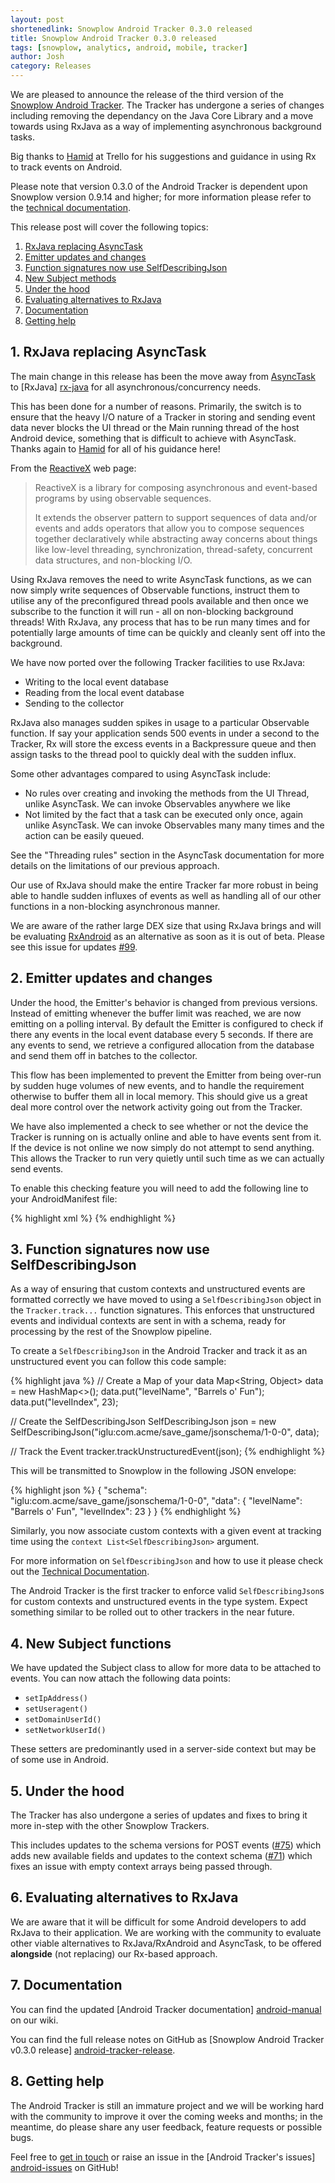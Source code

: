 ```yaml
---
layout: post
shortenedlink: Snowplow Android Tracker 0.3.0 released
title: Snowplow Android Tracker 0.3.0 released
tags: [snowplow, analytics, android, mobile, tracker]
author: Josh
category: Releases
---
```


We are pleased to announce the release of the third version of the [Snowplow Android Tracker][repo]. The Tracker has undergone a series of changes including removing the dependancy on the Java Core Library and a move towards using RxJava as a way of implementing asynchronous background tasks.

Big thanks to [Hamid][hamidp] at Trello for his suggestions and guidance in using Rx to track events on Android.

Please note that version 0.3.0 of the Android Tracker is dependent upon Snowplow version 0.9.14 and higher; for more information please refer to the [technical documentation][android-manual].

This release post will cover the following topics:

1. [RxJava replacing AsyncTask](/blog/2015/02/18/snowplow-android-tracker-0.3.0-released/#rx-java)
2. [Emitter updates and changes](/blog/2015/02/18/snowplow-android-tracker-0.3.0-released/#emitter-changes)
3. [Function signatures now use SelfDescribingJson](/blog/2015/02/18/snowplow-android-tracker-0.3.0-released/#self-desc-json)
4. [New Subject methods](/blog/2015/02/18/snowplow-android-tracker-0.3.0-released/#subject-methods)
5. [Under the hood](/blog/2015/02/18/snowplow-android-tracker-0.3.0-released/#under-the-hood)
6. [Evaluating alternatives to RxJava](/blog/2015/02/18/snowplow-android-tracker-0.3.0-released/#evaluating-alternatives)
7. [Documentation](/blog/2015/02/18/snowplow-android-tracker-0.3.0-released/#docs)
8. [Getting help](/blog/2015/02/18/snowplow-android-tracker-0.3.0-released/#help)

<!--more-->

<h2><a name="rx-java">1. RxJava replacing AsyncTask</a></h2>

The main change in this release has been the move away from [AsyncTask][async-task] to [RxJava] [rx-java] for all asynchronous/concurrency needs.

This has been done for a number of reasons. Primarily, the switch is to ensure that the heavy I/O nature of a Tracker in storing and sending event data never blocks the UI thread or the Main running thread of the host Android device, something that is difficult to achieve with AsyncTask. Thanks again to [Hamid][hamidp] for all of his guidance here!

From the [ReactiveX][reactive-x] web page:

> ReactiveX is a library for composing asynchronous and event-based programs by using observable sequences.
> 
> It extends the observer pattern to support sequences of data and/or events and adds operators that allow you to compose sequences together declaratively while abstracting away concerns about things like low-level threading, synchronization, thread-safety, concurrent data structures, and non-blocking I/O.

Using RxJava removes the need to write AsyncTask functions, as we can now simply write sequences of Observable functions, instruct them to utilise any of the preconfigured thread pools available and then once we subscribe to the function it will run - all on non-blocking background threads! With RxJava, any process that has to be run many times and for potentially large amounts of time can be quickly and cleanly sent off into the background.

We have now ported over the following Tracker facilities to use RxJava:

- Writing to the local event database
- Reading from the local event database
- Sending to the collector

RxJava also manages sudden spikes in usage to a particular Observable function. If say your application sends 500 events in under a second to the Tracker, Rx will store the excess events in a Backpressure queue and then assign tasks to the thread pool to quickly deal with the sudden influx.

Some other advantages compared to using AsyncTask include:

- No rules over creating and invoking the methods from the UI Thread, unlike AsyncTask. We can invoke Observables anywhere we like
- Not limited by the fact that a task can be executed only once, again unlike AsyncTask. We can invoke Observables many many times and the action can be easily queued.

See the "Threading rules" section in the AsyncTask documentation for more details on the limitations of our previous approach.

Our use of RxJava should make the entire Tracker far more robust in being able to handle sudden influxes of events as well as handling all of our other functions in a non-blocking asynchronous manner.

We are aware of the rather large DEX size that using RxJava brings and will be evaluating [RxAndroid][rx-android-x] as an alternative as soon as it is out of beta. Please see this issue for updates [#99][issue-99].

<h2><a name="emitter-changes">2. Emitter updates and changes</a></h2>

Under the hood, the Emitter's behavior is changed from previous versions. Instead of emitting whenever the buffer limit was reached, we are now emitting on a polling interval. By default the Emitter is configured to check if there any events in the local event database every 5 seconds. If there are any events to send, we retrieve a configured allocation from the database and send them off in batches to the collector.

This flow has been implemented to prevent the Emitter from being over-run by sudden huge volumes of new events, and to handle the requirement otherwise to buffer them all in local memory. This should give us a great deal more control over the network activity going out from the Tracker.

We have also implemented a check to see whether or not the device the Tracker is running on is actually online and able to have events sent from it. If the device is not online we now simply do not attempt to send anything. This allows the Tracker to run very quietly until such time as we can actually send events.  

To enable this checking feature you will need to add the following line to your AndroidManifest file:

{% highlight xml %}
<uses-permission android:name="android.permission.ACCESS_NETWORK_STATE"/>
{% endhighlight %}

<h2><a name="self-desc-json">3. Function signatures now use SelfDescribingJson</a></h2>

As a way of ensuring that custom contexts and unstructured events are formatted correctly we have moved to using a `SelfDescribingJson` object in the `Tracker.track...` function signatures.  This enforces that unstructured events and individual contexts are sent in with a schema, ready for processing by the rest of the Snowplow pipeline.

To create a `SelfDescribingJson` in the Android Tracker and track it as an unstructured event you can follow this code sample:

{% highlight java %}
// Create a Map of your data
Map<String, Object> data = new HashMap<>();
data.put("levelName", "Barrels o' Fun");
data.put("levelIndex", 23);

// Create the SelfDescribingJson
SelfDescribingJson json = new SelfDescribingJson("iglu:com.acme/save_game/jsonschema/1-0-0", data);

// Track the Event
tracker.trackUnstructuredEvent(json);
{% endhighlight %}

This will be transmitted to Snowplow in the following JSON envelope:

{% highlight json %}
{
    "schema": "iglu:com.acme/save_game/jsonschema/1-0-0",
    "data": {
        "levelName": "Barrels o' Fun",
        "levelIndex": 23
    }
}
{% endhighlight %}

Similarly, you now associate custom contexts with a given event at tracking time using the `context List<SelfDescribingJson>` argument.

For more information on `SelfDescribingJson` and how to use it please check out the [Technical Documentation][android-manual-self].

The Android Tracker is the first tracker to enforce valid `SelfDescribingJson`s for custom contexts and unstructured events in the type system. Expect something similar to be rolled out to other trackers in the near future.

<h2><a name="subject-methods">4. New Subject functions</a></h2>

We have updated the Subject class to allow for more data to be attached to events. You can now attach the following data points:

- `setIpAddress()`
- `setUseragent()`
- `setDomainUserId()`
- `setNetworkUserId()`

These setters are predominantly used in a server-side context but may be of some use in Android.

<h2><a name="under-the-hood">5. Under the hood</a></h2>

The Tracker has also undergone a series of updates and fixes to bring it more in-step with the other Snowplow Trackers.  

This includes updates to the schema versions for POST events ([#75][issue-75]) which adds new available fields and updates to the context schema ([#71][issue-71]) which fixes an issue with empty context arrays being passed through.

<h2><a name="evaluating-alternatives">6. Evaluating alternatives to RxJava</a></h2>

We are aware that it will be difficult for some Android developers to add RxJava to their application. We are working with the community to evaluate other viable alternatives to RxJava/RxAndroid and AsyncTask, to be offered **alongside** (not replacing) our Rx-based approach.

<h2><a name="docs">7. Documentation</a></h2>

You can find the updated [Android Tracker documentation] [android-manual] on our wiki.

You can find the full release notes on GitHub as [Snowplow Android Tracker v0.3.0 release] [android-tracker-release].

<h2><a name="help">8. Getting help</a></h2>

The Android Tracker is still an immature project and we will be working hard with the community to improve it over the coming weeks and months; in the meantime, do please share any user feedback, feature requests or possible bugs.

Feel free to [get in touch][talk-to-us] or raise an issue in the [Android Tracker's issues] [android-issues] on GitHub!

[repo]: https://github.com/snowplow/snowplow-android-tracker
[hamidp]: https://github.com/hamidp

[rx-java]: https://github.com/ReactiveX/RxJava
[reactive-x]: http://reactivex.io/
[rx-android-x]: https://github.com/ReactiveX/RxAndroid
[async-task]: http://developer.android.com/reference/android/os/AsyncTask.html

[android-setup]: https://github.com/snowplow/snowplow/wiki/Android-Tracker-Setup
[android-manual]: https://github.com/snowplow/snowplow/wiki/Android-Tracker
[android-manual-self]: https://github.com/snowplow/snowplow/wiki/Android-Tracker#self-describing-json
[android-tracker-release]: https://github.com/snowplow/snowplow-android-tracker/releases/tag/0.3.0

[issue-71]: https://github.com/snowplow/iglu-central/issues/71
[issue-75]: https://github.com/snowplow/iglu-central/issues/75
[issue-99]: https://github.com/snowplow/snowplow-android-tracker/issues/99

[talk-to-us]: https://github.com/snowplow/snowplow/wiki/Talk-to-us
[android-issues]: https://github.com/snowplow/snowplow-android-tracker/issues



